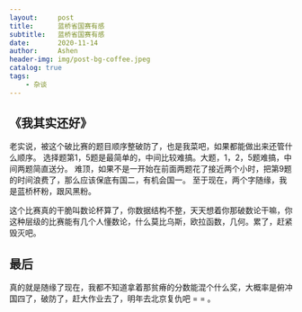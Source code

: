 ```yaml
---
layout:     post
title:      蓝桥省国赛有感
subtitle:   蓝桥省国赛有感
date:       2020-11-14
author:     Ashen
header-img: img/post-bg-coffee.jpeg
catalog: true
tags:
    - 杂谈
---
```


## 《我其实还好》
老实说，被这个破比赛的题目顺序整破防了，也是我菜吧，如果都能做出来还管什么顺序。
选择题第1，5题是最简单的，中间比较难搞。大题，1，2，5题难搞，中间两题简直送分。
难顶，如果不是一开始在前面两题花了接近两个小时，把第9题的时间浪费了，那么应该保底有国二，有机会国一。
至于现在，两个字随缘，我是蓝桥杯粉，跟风黑粉。

这个比赛真的干脆叫数论杯算了，你数据结构不整，天天想着你那破数论干嘛，你这种层级的比赛能有几个人懂数论，什么莫比乌斯，欧拉函数，几何。累了，赶紧毁灭吧。

## 最后
真的就是随缘了现在，我都不知道拿着那贫瘠的分数能混个什么奖，大概率是俯冲国四了，破防了，赶大作业去了，明年去北京复仇吧 = = 。
